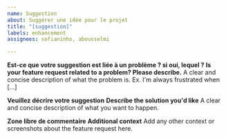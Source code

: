 ```yaml
---
name: Suggestion
about: Suggérer une idée pour le projet
title: "[suggestion]"
labels: enhancement
assignees: sofianinho, abousselmi

---
```


**Est-ce que votre suggestion est liée à un problème ? si oui, lequel ?**
**Is your feature request related to a problem? Please describe.**
A clear and concise description of what the problem is. Ex. I'm always frustrated when [...]

**Veuillez décrire votre suggestion**
**Describe the solution you'd like**
A clear and concise description of what you want to happen.

**Zone libre de commentaire**
**Additional context**
Add any other context or screenshots about the feature request here.
